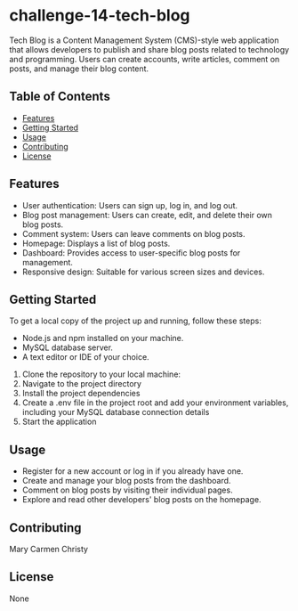 # challenge-14-tech-blog

Tech Blog is a Content Management System (CMS)-style web application that allows developers to publish and share blog posts related to technology and programming. Users can create accounts, write articles, comment on posts, and manage their blog content.


## Table of Contents

- [Features](#features)
- [Getting Started](#getting-started)
- [Usage](#usage)
- [Contributing](#contributing)
- [License](#license)

## Features

- User authentication: Users can sign up, log in, and log out.
- Blog post management: Users can create, edit, and delete their own blog posts.
- Comment system: Users can leave comments on blog posts.
- Homepage: Displays a list of blog posts.
- Dashboard: Provides access to user-specific blog posts for management.
- Responsive design: Suitable for various screen sizes and devices.

## Getting Started

To get a local copy of the project up and running, follow these steps:
- Node.js and npm installed on your machine.
- MySQL database server.
- A text editor or IDE of your choice.

1. Clone the repository to your local machine:
2. Navigate to the project directory
3. Install the project dependencies
4. Create a .env file in the project root and add your environment variables, including your MySQL database connection details
5. Start the application

## Usage

- Register for a new account or log in if you already have one.
- Create and manage your blog posts from the dashboard.
- Comment on blog posts by visiting their individual pages.
- Explore and read other developers' blog posts on the homepage.

## Contributing

Mary Carmen Christy

## License 

None
